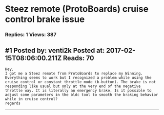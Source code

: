 # Steez remote (ProtoBoards) cruise control brake issue

### Replies: 1 Views: 387

## \#1 Posted by: venti2k Posted at: 2017-02-15T08:06:00.211Z Reads: 70

```
Hey,
I got me a Steez remote from ProtoBoards to replace my Winning. Everything seems to work but I recognized a problem while using the cruise control or constant throttle mode (b-button). The brake is not responding like usual but only at the very end of the negative throttle way. It is literally an emergency brake. Is it possible to adjust some parameters in the bldc tool to smooth the braking behavior while in cruise control?
regards
```

---

